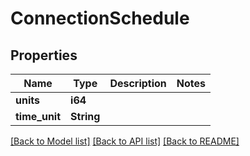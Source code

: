 # ConnectionSchedule

## Properties

Name | Type | Description | Notes
------------ | ------------- | ------------- | -------------
**units** | **i64** |  | 
**time_unit** | **String** |  | 

[[Back to Model list]](../README.md#documentation-for-models) [[Back to API list]](../README.md#documentation-for-api-endpoints) [[Back to README]](../README.md)



